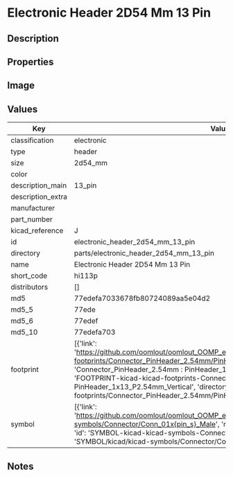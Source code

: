 # Electronic Header 2D54 Mm 13 Pin

## Description

## Properties


## Image


## Values

| Key | Value |
| --- | --- |
| classification | electronic |
| type | header |
| size | 2d54_mm |
| color |  |
| description_main | 13_pin |
| description_extra |  |
| manufacturer |  |
| part_number |  |
| kicad_reference | J |
| id | electronic_header_2d54_mm_13_pin |
| directory | parts/electronic_header_2d54_mm_13_pin |
| name | Electronic Header 2D54 Mm 13 Pin |
| short_code | hi113p |
| distributors | [] |
| md5 | 77edefa7033678fb80724089aa5e04d2 |
| md5_5 | 77ede |
| md5_6 | 77edef |
| md5_10 | 77edefa703 |
| footprint | [{'link': 'https://github.com/oomlout/oomlout_OOMP_eda_V2/tree/main/FOOTPRINT/kicad/kicad-footprints/Connector_PinHeader_2.54mm/PinHeader_1x13_P2.54mm_Vertical', 'name': 'Connector_PinHeader_2.54mm : PinHeader_1x13_P2.54mm_Vertical', 'id': 'FOOTPRINT-kicad-kicad-footprints-Connector_PinHeader_2.54mm-PinHeader_1x13_P2.54mm_Vertical', 'directory': 'FOOTPRINT/kicad/kicad-footprints/Connector_PinHeader_2.54mm/PinHeader_1x13_P2.54mm_Vertical/'}] |
| symbol | [{'link': 'https://github.com/oomlout/oomlout_OOMP_eda_V2/tree/main/SYMBOL/kicad/kicad-symbols/Connector/Conn_01x{pin_s}_Male', 'name': 'Connector : Conn_01x13_Male', 'id': 'SYMBOL-kicad-kicad-symbols-Connector-Conn_01x13_Male', 'directory': 'SYMBOL/kicad/kicad-symbols/Connector/Conn_01x13_Male/'}] |

## Notes

